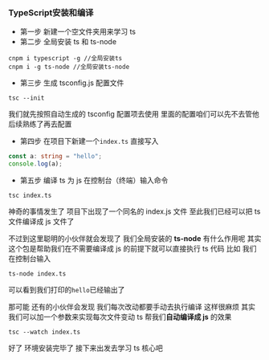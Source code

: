 ###  TypeScript安装和编译

- 第一步 新建一个空文件夹用来学习 ts
- 第二步 全局安装 ts 和 ts-node

```shell
cnpm i typescript -g //全局安装ts
cnpm i -g ts-node //全局安装ts-node

```

- 第三步 生成 tsconfig.js 配置文件

```shell
tsc --init

```

我们就先按照自动生成的 tsconfig 配置项去使用 里面的配置咱们可以先不去管他 后续熟练了再去配置

- 第四步 在项目下新建一个`index.ts` 直接写入

```ts
const a: string = "hello";
console.log(a);

```

- 第五步 编译 ts 为 js 在控制台（终端）输入命令

```shell
tsc index.ts

```

神奇的事情发生了 项目下出现了一个同名的 index.js 文件 至此我们已经可以把 ts 文件编译成 js 文件了

不过到这里聪明的小伙伴就会发现了 我们全局安装的 **ts-node** 有什么作用呢 其实这个包是帮助我们在不需要编译成 js 的前提下就可以直接执行 ts 代码 比如 我们在控制台输入

```shell
ts-node index.ts

```

可以看到我们打印的`hello`已经输出了

那可能 还有的小伙伴会发现 我们每次改动都要手动去执行编译 这样很麻烦 其实我们可以加一个参数来实现每次文件变动 ts 帮我们**自动编译成 js** 的效果

```shell
tsc --watch index.ts

```

好了 环境安装完毕了 接下来出发去学习 ts 核心吧

<Vssue/>